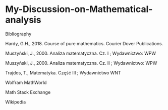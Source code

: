 # My-Discussion-on-Mathematical-analysis



Bibliography

Hardy, G.H., 2018. Course of pure mathematics. Courier Dover Publications.

Muszyński, J., 2000. Analiza matematyczna. Cz. I ; Wydawnictwo: WPW 

Muszyński, J., 2000. Analiza matematyczna. Cz. II ; Wydawnictwo: WPW 

Trajdos, T., Matematyka. Część III ; Wydawnictwo WNT

Wolfram MathWorld

Math Stack Exchange

Wikipedia

